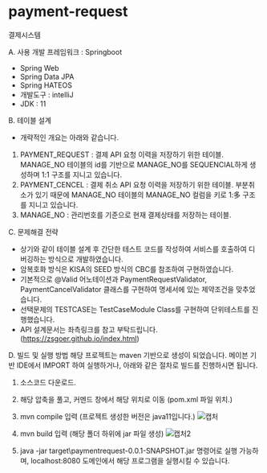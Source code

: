 # payment-request
결제시스템


A. 사용 개발 프레임워크 : Springboot
- Spring Web
- Spring Data JPA
- Spring HATEOS
- 개발도구 : intelliJ
- JDK : 11

B. 테이블 설계
- 개략적인 개요는 아래와 같습니다.
1. PAYMENT_REQUEST : 결제 API 요청 이력을 저장하기 위한 테이블. MANAGE_NO 테이블의 id를 기반으로 MANAGE_NO를 SEQUENCIAL하게 생성하며 1:1 구조를 지니고 있습니다.
2. PAYMENT_CENCEL  : 결제 취소 API 요청 이력을 저장하기 위한 테이블. 부분취소가 있기 때문에 MANAGE_NO 테이블의 MANAGE_NO 컬럼을 키로 1:多 구조를 지니고 있습니다.
3. MANAGE_NO : 관리번호를 기준으로 현재 결제상태를 저장하는 테이블.

C. 문제해결 전략
- 상기와 같이 테이블 설계 후 간단한 테스트 코드를 작성하여 서비스를 호출하여 디버깅하는 방식으로 개발하였습니다.
- 암복호화 방식은 KISA의 SEED 방식의 CBC를 참조하여 구현하였습니다.
- 기본적으로 @Valid 어노테이션과 PaymentRequestValidator, PaymentCancelValidator 클래스를 구현하여 명세서에 있는 제약조건을 맞추었습니다.
- 선택문제의 TESTCASE는 TestCaseModule Class를 구현하여 단위테스트를 진행했습니다.
- API 설계문서는 좌측링크를 참고 부탁드립니다. (https://zsgoer.github.io/index.html) 

D. 빌드 및 실행 방법
해당 프로젝트는 maven 기반으로 생성이 되었습니다. 메이븐 기반 IDE에서 IMPORT 하여 실행하거나, 아래와 같은 절차로 빌드를 진행하시면 됩니다.
1. 소스코드 다운로드.
2. 해당 압축을 풀고, 커멘드 창에서 해당 위치로 이동 (pom.xml 파일 위치.)
3. mvn compile 입력 (프로젝트 생성한 버전은 java11입니다.)
![캡처](https://user-images.githubusercontent.com/31767068/118047517-d6da1100-b3b5-11eb-9527-45ff54972d35.PNG)

4. mvn build 입력 (해당 폴더 하위에 jar 파일 생성)
![캡처2](https://user-images.githubusercontent.com/31767068/118048050-a9419780-b3b6-11eb-9b8a-3b51347becf6.PNG)

5. java -jar target\paymentrequest-0.0.1-SNAPSHOT.jar 명령어로 실행 가능하며, localhost:8080 도메인에서 해당 프로그램을 실행시킬 수 있습니다.



  
 
    

